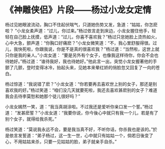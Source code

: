 # 《神雕侠侣》片段——杨过小龙女定情
杨过见她眼波流动，胸口不住起伏喘气，只道她伤势又发，急道：“姑姑，你怎麽啦？ ”小龙女柔声道：“过儿，你过来。”杨过依言走到床边，小龙女握住他手，轻轻在自己脸上抚摸，低声道：“过儿，你喜不喜欢我？”杨过只怠她脸上烫热如火，心中大急，颤声道：“你胸口好痛麽？”小龙女微笑道：“不，我心里舒服得很。过儿，我快死啦，你跟我说，你是不是真的很喜欢我？”杨过道：“当然啦，这世上就只你是我的亲人。”小龙女道： “要是另外有个女子，也像我这样待你，你会不会也待她好。”杨过道：“谁待我好，我也待她好。”他此言一出，突觉小龙女握著他的手颤了几颤，登时变得冰冷，抬起头来，见她本来晕红娇的俏脸忽又回复了一向的苍白。　　

杨过惊道：“我说错了麽？”小龙女道：“你若要再去喜欢世上别的女子，那还是别喜欢我的好。”杨过笑道：“咱们没几天就要死啦，我还去喜欢甚麽别的女子？难道我会去待李莫愁和她那个徒儿很好吗？”


小龙女嫣然一笑，道：“我当真胡涂啦。不过我还是爱听你亲口发一个誓。”杨过道： “发甚麽誓？”小龙女道：“我要你说，你今後心中就只有我一个儿，若是有了别个女子，就得给我杀死。”

杨过笑道：“莫说我永远不会，要是我当真不好，不听你话，你杀我也是该的。”於是依言发誓道：“弟子杨过，这一生一世，心中就只有姑姑一个，倘若日後变了心，不用姑姑来杀，只要一见姑姑的脸，弟子就亲手自杀。”


